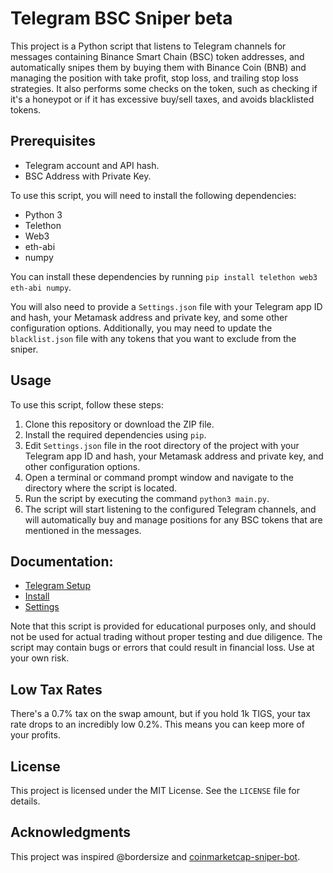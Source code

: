# Telegram BSC Sniper beta

This project is a Python script that listens to Telegram channels for messages containing Binance Smart Chain (BSC) token addresses, and automatically snipes them by buying them with Binance Coin (BNB) and managing the position with take profit, stop loss, and trailing stop loss strategies. It also performs some checks on the token, such as checking if it's a honeypot or if it has excessive buy/sell taxes, and avoids blacklisted tokens. 

## Prerequisites
- Telegram account and API hash.
- BSC Address with Private Key.

To use this script, you will need to install the following dependencies:

- Python 3
- Telethon
- Web3
- eth-abi
- numpy

You can install these dependencies by running `pip install telethon web3 eth-abi numpy`.

You will also need to provide a `Settings.json` file with your Telegram app ID and hash, your Metamask address and private key, and some other configuration options. Additionally, you may need to update the `blacklist.json` file with any tokens that you want to exclude from the sniper.

## Usage

To use this script, follow these steps:

1. Clone this repository or download the ZIP file.
2. Install the required dependencies using `pip`.
3. Edit `Settings.json` file in the root directory of the project with your Telegram app ID and hash, your Metamask address and private key, and other configuration options.
4. Open a terminal or command prompt window and navigate to the directory where the script is located.
5. Run the script by executing the command `python3 main.py`.
6. The script will start listening to the configured Telegram channels, and will automatically buy and manage positions for any BSC tokens that are mentioned in the messages.

## Documentation:
  - [Telegram Setup](https://docs.trading-tigers.com/telegram-bsc-sniper/telegram-setup)
  - [Install](https://docs.trading-tigers.com/telegram-bsc-sniper/installation)
  - [Settings](https://docs.trading-tigers.com/telegram-bsc-sniper/settings)

Note that this script is provided for educational purposes only, and should not be used for actual trading without proper testing and due diligence. The script may contain bugs or errors that could result in financial loss. Use at your own risk.

## Low Tax Rates
There's a 0.7% tax on the swap amount, but if you hold 1k TIGS, your tax rate drops to an incredibly low 0.2%. This means you can keep more of your profits.

## License

This project is licensed under the MIT License. See the `LICENSE` file for details.

## Acknowledgments


This project was inspired @bordersize and [coinmarketcap-sniper-bot](https://github.com/Scott-778/coinmarketcap-sniper-bot).
